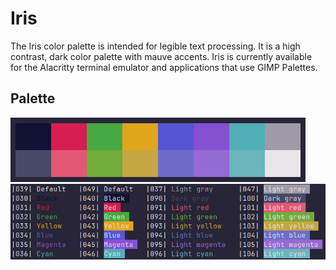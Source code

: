 # Iris
The Iris color palette is intended for legible text processing. It is a high contrast, dark color palette with mauve accents. Iris is currently available for the Alacritty terminal emulator and applications that use GIMP Palettes. 
## Palette
![Iris Color Palette](palette.png)
![screenshot](colors.png)

